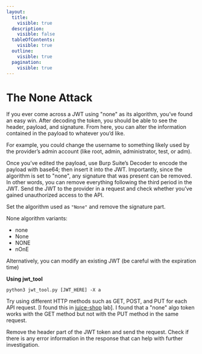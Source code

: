 ```yaml
---
layout:
  title:
    visible: true
  description:
    visible: false
  tableOfContents:
    visible: true
  outline:
    visible: true
  pagination:
    visible: true
---
```


# The None Attack

If you ever come across a JWT using "none" as its algorithm, you’ve found an easy win. After decoding the token, you should be able to see the header, payload, and signature. From here, you can alter the information contained in the payload to whatever you’d like.&#x20;

For example, you could change the username to something likely used by the provider’s admin account (like root, admin, administrator, test, or adm).

Once you’ve edited the payload, use Burp Suite’s Decoder to encode the payload with base64; then insert it into the JWT. Importantly, since the algorithm is set to "none", any signature that was present can be removed. In other words, you can remove everything following the third period in the JWT. Send the JWT to the provider in a request and check whether you’ve gained unauthorized access to the API.

Set the algorithm used as `"None"` and remove the signature part.

None algorithm variants:

* none
* None
* NONE
* nOnE

Alternatively, you can modify an existing JWT (be careful with the expiration time)

**Using jwt\_tool**

```
python3 jwt_tool.py [JWT_HERE] -X a
```

Try using different HTTP methods such as GET, POST, and PUT for each API request. \[I found this in [juice-shop](https://juice-shop.herokuapp.com/) lab]. I found that a "none" algo token works with the GET method but not with the PUT method in the same request.

Remove the header part of the JWT token and send the request. Check if there is any error information in the response that can help with further investigation.
